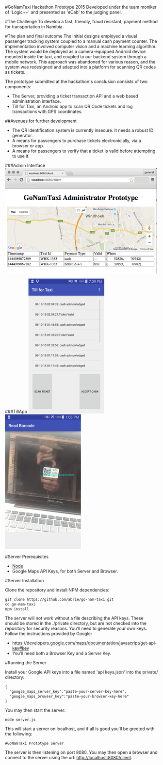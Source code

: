 #GoNamTaxi Hackathon Prototype 2015
Developed under the team moniker of 'Logic++' and presented as 'eCab' to the judging panel.

#The Challenge
To develop a fast, friendly, fraud resistant, payment method for transportation in Namibia.

#The plan and final outcome
The initial designs employed a visual passenger tracking system coupled to a manual cash payment counter. The implementation involved computer vision and a machine learning algorithm. The system would be deployed as a camera-equipped Android device mounted inside the taxi, and coupled to our backend system through a mobile network. This approach was abandoned for various reason, and the system was redesigned and adapted into a platform for scanning QR codes as tickets.

The prototype submitted at the hackathon's conclusion consists of two components:

* The Server, providing a ticket transaction API and a web based administration interface.
* Till for Taxi, an Android app to scan QR Code tickets and log transactions with GPS coordinates.

##Avenues for further development

- The QR identification system is currently insecure. It needs a robust ID generator.
- A means for passengers to purchase tickets electronicially, via a browser or app.
- A means for passengers to verify that a ticket is valid before attempting to use it.

###Admin Interface
[<img src="README.images/admin.png" width="500">](README.images/admin.png)

###TillApp
[<img src="README.images/tillapp.png" width="250">](README.images/tillapp.png)
[<img src="README.images/barcode.png" width="250">](README.images/barcode.png)

#Server Prerequisites
  * [Node](http:https://nodejs.org/)
  * Google Maps API Keys, for both Server and Browser.
  
#Server Installation

Clone the repository and install NPM dependencies:
```
git clone https://github.com/abrie/go-nam-taxi.git
cd go-nam-taxi
npm install
```

The server will not work without a file describing the API keys. These should be stored in the ./private directory, but are not checked into the repository for security reasons. You'll need to generate your own keys. Follow the instructions provided by Google:

* https://developers.google.com/maps/documentation/javascript/get-api-key#key
* You'll need both a Browser Key and a Server Key.

#Running the Server

Install your Google API keys into a file named 'api keys.json' into the private/ directory:
```
{
  "google_maps_server_key":"paste-your-server-key-here",
  "google_maps_browser_key":"paste-your-browser-key-here"
}
```

You may then start the server:

```
node server.js
```
This will start a server on localhost, and if all is good you'll be greeted with the following:
```
#GoNamTaxi Prototype Server
````
The server is then listening on port 8080. You may then open a browser and connect to the server using the url: [http://localhost:8080/client](http://localhost:8080/client).
